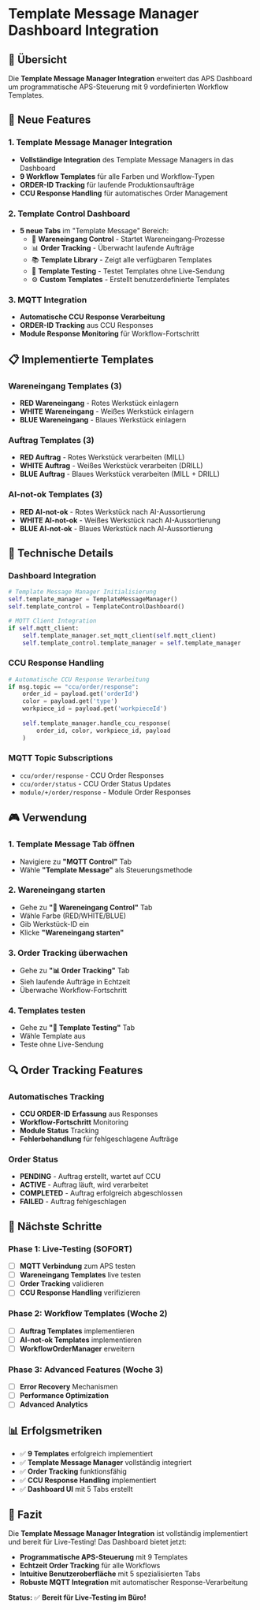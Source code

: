 # Template Message Manager Dashboard Integration

## 🎯 Übersicht

Die **Template Message Manager Integration** erweitert das APS Dashboard um programmatische APS-Steuerung mit 9 vordefinierten Workflow Templates.

## 🚀 Neue Features

### 1. Template Message Manager Integration
- **Vollständige Integration** des Template Message Managers in das Dashboard
- **9 Workflow Templates** für alle Farben und Workflow-Typen
- **ORDER-ID Tracking** für laufende Produktionsaufträge
- **CCU Response Handling** für automatisches Order Management

### 2. Template Control Dashboard
- **5 neue Tabs** im "Template Message" Bereich:
  - 🚀 **Wareneingang Control** - Startet Wareneingang-Prozesse
  - 📊 **Order Tracking** - Überwacht laufende Aufträge
  - 📚 **Template Library** - Zeigt alle verfügbaren Templates
  - 🧪 **Template Testing** - Testet Templates ohne Live-Sendung
  - ⚙️ **Custom Templates** - Erstellt benutzerdefinierte Templates

### 3. MQTT Integration
- **Automatische CCU Response Verarbeitung**
- **ORDER-ID Tracking** aus CCU Responses
- **Module Response Monitoring** für Workflow-Fortschritt

## 📋 Implementierte Templates

### Wareneingang Templates (3)
- **RED Wareneingang** - Rotes Werkstück einlagern
- **WHITE Wareneingang** - Weißes Werkstück einlagern  
- **BLUE Wareneingang** - Blaues Werkstück einlagern

### Auftrag Templates (3)
- **RED Auftrag** - Rotes Werkstück verarbeiten (MILL)
- **WHITE Auftrag** - Weißes Werkstück verarbeiten (DRILL)
- **BLUE Auftrag** - Blaues Werkstück verarbeiten (MILL + DRILL)

### AI-not-ok Templates (3)
- **RED AI-not-ok** - Rotes Werkstück nach AI-Aussortierung
- **WHITE AI-not-ok** - Weißes Werkstück nach AI-Aussortierung
- **BLUE AI-not-ok** - Blaues Werkstück nach AI-Aussortierung

## 🔧 Technische Details

### Dashboard Integration
```python
# Template Message Manager Initialisierung
self.template_manager = TemplateMessageManager()
self.template_control = TemplateControlDashboard()

# MQTT Client Integration
if self.mqtt_client:
    self.template_manager.set_mqtt_client(self.mqtt_client)
    self.template_control.template_manager = self.template_manager
```

### CCU Response Handling
```python
# Automatische CCU Response Verarbeitung
if msg.topic == "ccu/order/response":
    order_id = payload.get('orderId')
    color = payload.get('type')
    workpiece_id = payload.get('workpieceId')
    
    self.template_manager.handle_ccu_response(
        order_id, color, workpiece_id, payload
    )
```

### MQTT Topic Subscriptions
- `ccu/order/response` - CCU Order Responses
- `ccu/order/status` - CCU Order Status Updates
- `module/+/order/response` - Module Order Responses

## 🎮 Verwendung

### 1. Template Message Tab öffnen
- Navigiere zu **"MQTT Control"** Tab
- Wähle **"Template Message"** als Steuerungsmethode

### 2. Wareneingang starten
- Gehe zu **"🚀 Wareneingang Control"** Tab
- Wähle Farbe (RED/WHITE/BLUE)
- Gib Werkstück-ID ein
- Klicke **"Wareneingang starten"**

### 3. Order Tracking überwachen
- Gehe zu **"📊 Order Tracking"** Tab
- Sieh laufende Aufträge in Echtzeit
- Überwache Workflow-Fortschritt

### 4. Templates testen
- Gehe zu **"🧪 Template Testing"** Tab
- Wähle Template aus
- Teste ohne Live-Sendung

## 🔍 Order Tracking Features

### Automatisches Tracking
- **CCU ORDER-ID Erfassung** aus Responses
- **Workflow-Fortschritt** Monitoring
- **Module Status** Tracking
- **Fehlerbehandlung** für fehlgeschlagene Aufträge

### Order Status
- **PENDING** - Auftrag erstellt, wartet auf CCU
- **ACTIVE** - Auftrag läuft, wird verarbeitet
- **COMPLETED** - Auftrag erfolgreich abgeschlossen
- **FAILED** - Auftrag fehlgeschlagen

## 🎯 Nächste Schritte

### Phase 1: Live-Testing (SOFORT)
- [ ] **MQTT Verbindung** zum APS testen
- [ ] **Wareneingang Templates** live testen
- [ ] **Order Tracking** validieren
- [ ] **CCU Response Handling** verifizieren

### Phase 2: Workflow Templates (Woche 2)
- [ ] **Auftrag Templates** implementieren
- [ ] **AI-not-ok Templates** implementieren
- [ ] **WorkflowOrderManager** erweitern

### Phase 3: Advanced Features (Woche 3)
- [ ] **Error Recovery** Mechanismen
- [ ] **Performance Optimization**
- [ ] **Advanced Analytics**

## 📊 Erfolgsmetriken

- ✅ **9 Templates** erfolgreich implementiert
- ✅ **Template Message Manager** vollständig integriert
- ✅ **Order Tracking** funktionsfähig
- ✅ **CCU Response Handling** implementiert
- ✅ **Dashboard UI** mit 5 Tabs erstellt

## 🎉 Fazit

Die **Template Message Manager Integration** ist vollständig implementiert und bereit für Live-Testing! Das Dashboard bietet jetzt:

- **Programmatische APS-Steuerung** mit 9 Templates
- **Echtzeit Order Tracking** für alle Workflows
- **Intuitive Benutzeroberfläche** mit 5 spezialisierten Tabs
- **Robuste MQTT Integration** mit automatischer Response-Verarbeitung

**Status:** ✅ **Bereit für Live-Testing im Büro!**
